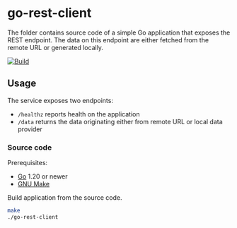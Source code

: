 # go-rest-client

The folder contains source code of a simple Go application that exposes the REST endpoint.
The data on this endpoint are either fetched from the remote URL or generated locally.

[![Build](https://github.com/mikouaj/demo-apps/actions/workflows/build-go-rest-client.yaml/badge.svg)](https://github.com/mikouaj/demo-apps/actions/workflows/build-go-rest-client.yaml)

## Usage

The service exposes two endpoints:

* `/healthz` reports health on the application
* `/data` returns the data originating either from remote URL or local data provider

### Source code

Prerequisites:

* [Go](https://go.dev/doc/install) 1.20 or newer
* [GNU Make](https://www.gnu.org/software/make)

Build application from the source code.

```sh
make
./go-rest-client
```
